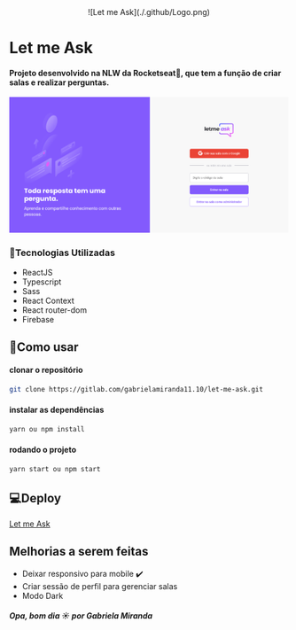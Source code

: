 <div align="center">![Let me Ask](./.github/Logo.png)</div>

# Let me Ask 
#### Projeto desenvolvido na NLW da Rocketseat🚀, que tem a função de criar salas e realizar perguntas.

![Home](./.gitlab/home.png)

### 🧪Tecnologias Utilizadas
- ReactJS
- Typescript
- Sass
- React Context
- React router-dom
- Firebase


## 🚀Como usar

#### clonar o repositório
```bash
git clone https://gitlab.com/gabrielamiranda11.10/let-me-ask.git
```

#### instalar as dependências
```bash
yarn ou npm install
```

#### rodando o projeto
```bash
yarn start ou npm start
```

## 💻Deploy
[Let me Ask](https://letmeask-f83b3.web.app/)

## Melhorias a serem feitas
- Deixar responsivo para mobile :heavy_check_mark:
- Criar sessão de perfil para gerenciar salas
- Modo Dark

##### Opa, bom dia ☀️ por Gabriela Miranda
